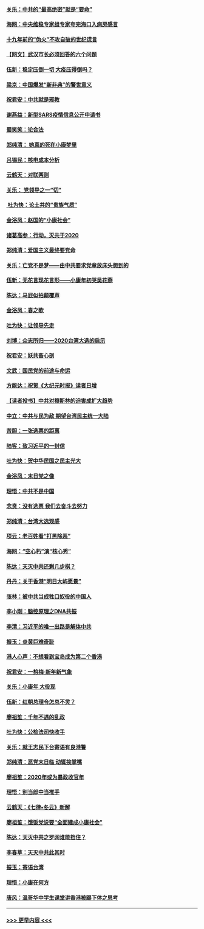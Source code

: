 #### [关乐：中共的“最高绝密”就是“要命”](../pages/nsc993/n11816946.md?t=01251344) 
#### [海网：中央维稳专家组专家夸完海口入病房感言](../pages/nsc993/n11815138.md?t=01251344) 
#### [十九年前的“伪火”不攻自破的世纪谎言](../pages/nsc993/n11813238.md?t=01251344) 
#### [【网文】武汉市长必须回答的六个问题](../pages/nsc993/n11813848.md?t=01251344) 
#### [伍新：稳定压倒一切 大疫压得倒吗？](../pages/nsc993/n11812634.md?t=01251344) 
#### [梁京：中国爆发“新非典”的警世意义](../pages/nsc993/n11812554.md?t=01251344) 
#### [祝君安：中共就是邪教](../pages/nsc993/n11812431.md?t=01251344) 
#### [谢燕益：新型SARS疫情信息公开申请书](../pages/nsc993/n11808840.md?t=01251344) 
#### [蜀笑笑：论合法](../pages/nsc993/n11808064.md?t=01251344) 
#### [郑纯清： 她真的死在小康梦里](../pages/nsc993/n11806623.md?t=01251344) 
#### [吕锡民：核电成本分析](../pages/nsc993/n11806284.md?t=01251344) 
#### [云鹤天：对联两则](../pages/nsc993/n11805957.md?t=01251344) 
#### [关乐： 党领导之一“切”](../pages/nsc993/n11804505.md?t=01251344) 
#### [ 吐为快：论土共的“贵族气质”](../pages/nsc993/n11804490.md?t=01251344) 
#### [金浴凤：赵国的“小康社会”](../pages/nsc993/n11804452.md?t=01251344) 
#### [诸葛高参：行动，灭共于2020](../pages/nsc993/n11804120.md?t=01251344) 
#### [郑纯清：爱国主义最终要党命](../pages/nsc993/n11802197.md?t=01251344) 
#### [关乐：亡党不是梦——由中共要求党章放床头想到的](../pages/nsc993/n11802156.md?t=01251344) 
#### [伍新：无花言现花言形——小康年初哭吴花燕](../pages/nsc993/n11800044.md?t=01251344) 
#### [陈达：马屁似拍颠覆声](../pages/nsc993/n11800010.md?t=01251344) 
#### [金浴凤：春之歌](../pages/nsc993/n11797687.md?t=01251344) 
#### [吐为快：让领导先走](../pages/nsc993/n11797512.md?t=01251344) 
#### [刘博：众志所归——2020台湾大选的启示](../pages/nsc993/n11796878.md?t=01251344) 
#### [祝君安：妖共畜心剖](../pages/nsc993/n11794273.md?t=01251344) 
#### [文武：国民党的前途与命运](../pages/nsc993/n11794198.md?t=01251344) 
#### [方能达：祝贺《大纪元时报》读者日增](../pages/nsc993/n11793807.md?t=01251344) 
#### [【读者投书】中共对穆斯林的迫害成扩大趋势](../pages/nsc993/n11791371.md?t=01251344) 
#### [中立：中共与民为敌 期望台湾民主统一大陆](../pages/nsc993/n11790392.md?t=01251344) 
#### [苦胆：一张选票的距离](../pages/nsc993/n11788914.md?t=01251344) 
#### [陆客：致习近平的一封信](../pages/nsc993/n11788867.md?t=01251344) 
#### [吐为快：贺中华民国之民主光大](../pages/nsc993/n11788618.md?t=01251344) 
#### [金浴凤：末日党之像](../pages/nsc993/n11787475.md?t=01251344) 
#### [理悟：中共不是中国](../pages/nsc993/n11787463.md?t=01251344) 
#### [念贲：没有选票  我们去奋斗去努力](../pages/nsc993/n11787398.md?t=01251344) 
#### [郑纯清：台湾大选观感](../pages/nsc993/n11786210.md?t=01251344) 
#### [项云：老百姓看“打黑除恶”](../pages/nsc993/n11785398.md?t=01251344) 
#### [海网：“空心朽”演“核心秀”](../pages/nsc993/n11783874.md?t=01251344) 
#### [陈达：天灭中共还剩几步棋？](../pages/nsc993/n11783719.md?t=01251344) 
#### [丹丹：关于香港“明日大屿愿景”](../pages/nsc993/n11783273.md?t=01251344) 
#### [张林：被中共当成牲口奴役的中国人](../pages/nsc993/n11782397.md?t=01251344) 
#### [李小刚：脑控原理之DNA共振](../pages/nsc993/n11780962.md?t=01251344) 
#### [李清：习近平的唯一出路是解体中共](../pages/nsc993/n11780866.md?t=01251344) 
#### [振玉：炎黄巨难奇耻](../pages/nsc993/n11779632.md?t=01251344) 
#### [港人心声：不想看到宝岛成为第二个香港](../pages/nsc993/n11778817.md?t=01251344) 
#### [祝君安：一剪梅‧新年新气象](../pages/nsc993/n11776340.md?t=01251344) 
#### [关乐：小康年 大役现](../pages/nsc993/n11774213.md?t=01251344) 
#### [伍新：红朝总理令怎总不灵？](../pages/nsc993/n11770813.md?t=01251344) 
#### [廖祖笙：千年不遇的乱政](../pages/nsc993/n11770373.md?t=01251344) 
#### [吐为快：公检法司快收手](../pages/nsc993/n11770359.md?t=01251344) 
#### [关乐：就王志民下台寄语有良港警](../pages/nsc993/n11769903.md?t=01251344) 
#### [郑纯清：恶党末日临 动辄挨掌嘴](../pages/nsc993/n11769356.md?t=01251344) 
#### [廖祖笙：2020年或为暴政收官年](../pages/nsc993/n11768216.md?t=01251344) 
#### [理悟：别当郎中当推手](../pages/nsc993/n11768243.md?t=01251344) 
#### [云鹤天：《七律▪冬云》新解](../pages/nsc993/n11768204.md?t=01251344) 
#### [廖祖笙：饿饭党说要“全面建成小康社会”](../pages/nsc993/n11767482.md?t=01251344) 
#### [陈达：天灭中共之罗网谁能挡住？](../pages/nsc993/n11767465.md?t=01251344) 
#### [李春草：天灭中共此其时](../pages/nsc993/n11767452.md?t=01251344) 
#### [振玉：寄语台湾](../pages/nsc993/n11767432.md?t=01251344) 
#### [理悟：小康在何方](../pages/nsc993/n11767394.md?t=01251344) 
#### [唐风：温哥华中学生课堂讲香港被踢下体之思考](../pages/nsc993/n11766848.md?t=01251344) 

----
#### [ >>> 更早内容 <<< ](../indexes/nsc993-earlier.md)
